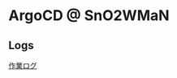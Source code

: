 # ArgoCD @ SnO2WMaN

## Logs

[作業ログ](https://scrapbox.io/sno2wman/ArgoCD_%E4%BD%9C%E6%A5%AD%E3%83%AD%E3%82%B0)
